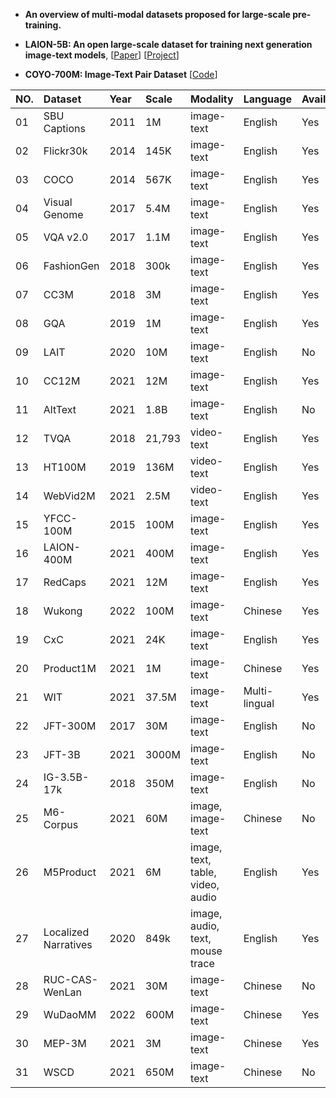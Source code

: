
* **An overview of multi-modal datasets proposed for large-scale pre-training.** 


* **LAION-5B: An open large-scale dataset for training next generation image-text models**, [[Paper](https://arxiv.org/pdf/2210.08402.pdf)]
[[Project](https://laion.ai/laion-5b-a-new-era-of-open-large-scale-multi-modal-datasets/)] 

* **COYO-700M: Image-Text Pair Dataset** [[Code](https://github.com/kakaobrain/coyo-dataset)] 



|**NO.**     | **Dataset**   | **Year**           | **Scale**           | **Modality**       | **Language**      |**Available**  |**URL**            |
|:-----------|:-----------   |:----------------   |:----------------    |:----------------   |:----------------  |:----------------|:----------------|
|01  | SBU Captions    |2011     |1M  |image-text |English     |Yes     	|[[Link](http://www.cs.virginia.edu/~vicente/sbucaptions/)]     	|  
|02  | Flickr30k   |2014     |145K     |image-text     	|English     |Yes     	|[[Link](http://nlp.cs.illinois.edu/)]     	|
|03  | COCO   |2014     |567K     |image-text     	|English     |Yes     	|[[Link](https://cocodataset.org/#home)]     	|         
|04  | Visual Genome     |2017     |5.4M     |image-text     	|English     |Yes     	|[[Link](https://visualgenome.org/)]    	|         
|05  | VQA v2.0    |2017     |1.1M     |image-text |English     |Yes     	|[[Link](https://visualqa.org/)]     	|  
|06  | FashionGen     |2018     |300k     |image-text     	|English     |Yes     	|[[Link](https://fashion-gen.com/)]     	|         
|07  | CC3M  |2018     |3M     |image-text     	|English     |Yes     	|[[Link](https://github.com/google-research-datasets/conceptual-captions)]     	|         
|08  | GQA       |2019     |1M     |image-text     |English     |Yes |[[Link](https://cs.stanford.edu/people/dorarad/gqa/)]     	|         
|09 | LAIT     |2020     |10M     |image-text     	|English   |No |-     	|       
|10  | CC12M     |2021     |12M     |image-text    |English  |Yes 	|[[Link](https://github.com/google-research-datasets/conceptual-12m)]    	|       
|11  | AltText   |2021     |1.8B     |image-text     |English  |No	|-     	|       
|12  | TVQA        |2018     |21,793     |video-text     |English     |Yes	|[[Link](http://tvqa.cs.unc.edu/)]     	|       
|13  | HT100M    |2019     |136M     |video-text     |English     |Yes	|[[Link](https://www.di.ens.fr/willow/research/howto100m)]     	|       
|14  | WebVid2M  |2021     |2.5M     |video-text     |English    	|Yes	|[[Link](https://github.com/m-bain/webvid)]     	|       
|15  | YFCC-100M |2015     |100M     |image-text     |English     |Yes	|[[Link](http://projects.dfki.uni-kl.de/yfcc100m/)] | 
|16  | LAION-400M   |2021     |400M     |image-text     |English     |Yes	|[[Link](https://laion.ai/laion-400-open-dataset/)] | 
|17  | RedCaps   |2021     |12M     |image-text     |English     |Yes	|[[Link](https://redcaps.xyz/)] |        
|18  | Wukong   |2022     |100M     |image-text |Chinese     |Yes	|[[Link](https://wukong-dataset.github.io/wukong-dataset/index.html)] |    
|19  | CxC |2021     |24K     |image-text |English     |Yes	|[[Link](https://github.com/google-research-datasets/Crisscrossed-Captions)] |   
|20  | Product1M |2021     |1M     |image-text |Chinese     |Yes	|[[Link](https://github.com/zhanxlin/Product1M)] |  
|21  | WIT |2021     |37.5M     |image-text |Multi-lingual     |Yes	|[[Link](https://github.com/google-research-datasets/wit)] | 
|22  | JFT-300M |2017     |30M     |image-text |English     |No	|- | 
|23  | JFT-3B |2021     |3000M     |image-text |English     |No	|- | 
|24  | IG-3.5B-17k |2018     |350M     |image-text |English     |No	|- | 
|25  | M6-Corpus |2021   |60M     |image, image-text |Chinese     |No	|- | 
|26  | M5Product  |2021     |6M     |image, text, table, video, audio |English     |Yes	|[[Link](https://xiaodongsuper.github.io/M5Product_dataset/index.html)] | 
|27  | Localized Narratives  |2020    |849k     |image, audio, text, mouse trace |English     |Yes	|[[Link](https://google.github.io/localized-narratives/)] |  
|28  | RUC-CAS-WenLan |2021     |30M     |image-text |Chinese     |No	|- | 
|29  | WuDaoMM |2022    |600M     |image-text |Chinese     |Yes	|[[Link](https://data.wudaoai.cn/home)] | 
|30  | MEP-3M |2021 |3M |image-text |Chinese     |Yes	|[[Link](https://github.com/ChenDelong1999/MEP-3M)] | 
|31  | WSCD |2021 |650M |image-text |Chinese |No	|- | 









